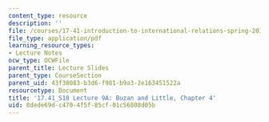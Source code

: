 ```yaml
---
content_type: resource
description: ''
file: /courses/17-41-introduction-to-international-relations-spring-2018/8dede69dc4704f5f85cf01c56808d05b_MIT17_41S18_lec9a.pdf
file_type: application/pdf
learning_resource_types:
- Lecture Notes
ocw_type: OCWFile
parent_title: Lecture Slides
parent_type: CourseSection
parent_uid: 43f38083-b3d6-f981-b9a3-2e163451522a
resourcetype: Document
title: '17.41_S18 Lecture 9A: Buzan and Little, Chapter 4'
uid: 8dede69d-c470-4f5f-85cf-01c56808d05b
---
```

